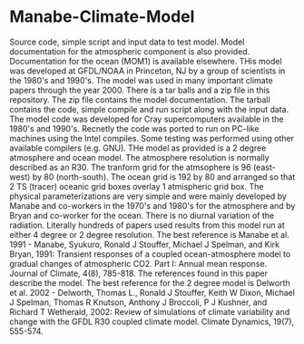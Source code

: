 # Manabe-Climate-Model
Source code, simple script and input data to test model. Model documentation for the atmospheric component is also provided. Documentation for the ocean (MOM1) is available elsewhere. THis model was developed at GFDL/NOAA in Princeton, NJ by a group of scientists in the 1980's and 1990's. The model was used in many important climate papers through the year 2000.
There is a tar balls and a zip file in this repository. The zip file contains the model documentation. The tarball contains the code, simple compile and run script along with the input data.
The model code was developed for Cray supercomputers available in the 1980's and 1990's. Recnetly the code was ported to run on PC-like machines using the Intel compiles. Some testing was performed using other available compilers (e.g. GNU).
THe model as provided is a 2 degree atmosphere and ocean model. The atmosphere resolution is normally described as an R30. The tranform grid for the atmsophere is 96 (east-west) by 80 (north-south). The ocean grid is 192 by 80 and arranged so that 2 TS (tracer) oceanic grid boxes overlay 1 atmispheric grid box.
The physical parameterizations are very simple and were mainly developed by Manabe and co-workers in the 1970's and 1980's for the atmosphere and by Bryan and co-worker for the ocean. There is no diurnal variation of the radiation.
Literally hundreds of papers used results from this model run at either 4 degree or 2 degree resolution. The best reference is Manabe et al. 1991 - Manabe, Syukuro, Ronald J Stouffer, Michael J Spelman, and Kirk Bryan, 1991: Transient responses of a coupled ocean-atmosphere model to gradual changes of atmospheric CO2. Part I: Annual mean response. Journal of Climate, 4(8), 785-818. The references found in this paper describe the model. The best reference for the 2 degree model is Delworth et al. 2002 - Delworth, Thomas L., Ronald J Stouffer, Keith W Dixon, Michael J Spelman, Thomas R Knutson, Anthony J Broccoli, P J Kushner, and Richard T Wetherald, 2002: Review of simulations of climate variability and change with the GFDL R30 coupled climate model. Climate Dynamics, 19(7), 555-574.
